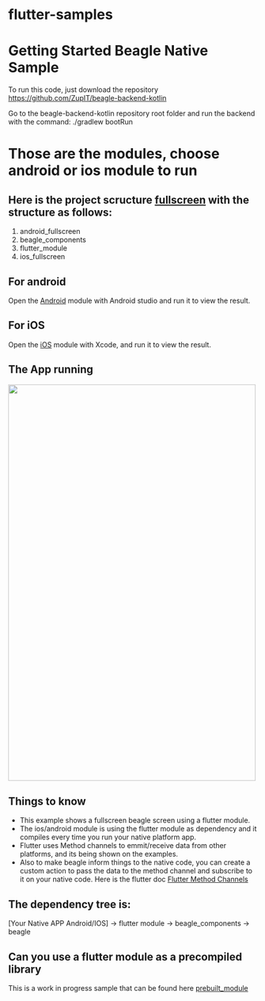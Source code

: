 # flutter-samples

# Getting Started Beagle Native Sample
To run this code, just download the repository https://github.com/ZupIT/beagle-backend-kotlin

 Go to the beagle-backend-kotlin repository root folder and run the backend with the command: ./gradlew bootRun

# Those are the modules, choose android or ios module to run

## Here is the project scructure [fullscreen](add_to_app/fullscreen) with the structure as follows:
  1. android_fullscreen
  2. beagle_components
  3. flutter_module
  4. ios_fullscreen
## For android
Open the [Android](add_to_app/fullscreen/android_fullscreen) module with Android studio and run it to view the result.
## For iOS
Open the [iOS](add_to_app/fullscreen/ios_fullscreen/IOSFullScreen.xcworkspace) module with Xcode, and run it to view the result.

## The App running

<img src="https://github.com/hernandazevedozup/flutter-samples/blob/master/beagle_flutter_native_android.gif" width="500" height="800" />


## Things to know 

* This example shows a fullscreen beagle screen using a flutter module.
* The ios/android module is using the flutter module as dependency and it compiles every time you run your native platform app.
* Flutter uses Method channels to emmit/receive data from other platforms, and its being shown on the examples.
* Also to make beagle inform things to the native code, you can create a custom action to pass the data to the method channel and subscribe to it on your native code. Here is the flutter doc [Flutter Method Channels](https://flutter.dev/docs/development/platform-integration/platform-channels)


## The dependency tree is:

[Your Native APP Android/IOS] -> flutter module -> beagle_components -> beagle

## Can you use a flutter module as a precompiled library 
This is a work in progress sample that can be found here [prebuilt_module](add_to_app/prebuilt_module)
